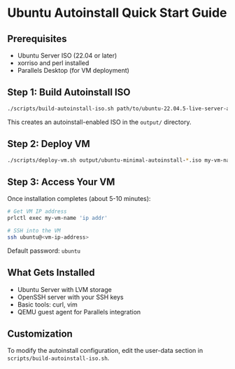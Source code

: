 # Ubuntu Autoinstall Quick Start Guide

## Prerequisites

- Ubuntu Server ISO (22.04 or later)
- xorriso and perl installed
- Parallels Desktop (for VM deployment)

## Step 1: Build Autoinstall ISO

```bash
./scripts/build-autoinstall-iso.sh path/to/ubuntu-22.04.5-live-server-arm64.iso
```

This creates an autoinstall-enabled ISO in the `output/` directory.

## Step 2: Deploy VM

```bash
./scripts/deploy-vm.sh output/ubuntu-minimal-autoinstall-*.iso my-vm-name
```

## Step 3: Access Your VM

Once installation completes (about 5-10 minutes):

```bash
# Get VM IP address
prlctl exec my-vm-name 'ip addr'

# SSH into the VM
ssh ubuntu@<vm-ip-address>
```

Default password: `ubuntu`

## What Gets Installed

- Ubuntu Server with LVM storage
- OpenSSH server with your SSH keys
- Basic tools: curl, vim
- QEMU guest agent for Parallels integration

## Customization

To modify the autoinstall configuration, edit the user-data section in `scripts/build-autoinstall-iso.sh`.